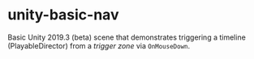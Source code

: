 # unity-basic-nav
Basic Unity 2019.3 (beta) scene that demonstrates triggering a timeline (PlayableDirector) from a _trigger zone_ via `OnMouseDown`.
